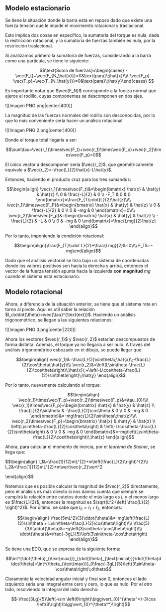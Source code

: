 
## Modelo estacionario 

Se tiene la situación donde la barra está en reposo dado que existe una fuerza tensión que le impide el movimiento rotacional y traslacional. 

Esto implica dos cosas en específico, la sumatoria del torque es nula, dada la restricción rotacional, y la sumatoria de fuerzas también es nula, por la restricción traslacional. 

Si analizamos primero la sumatoria de fuerzas, considerando a la barra como una partícula, se tiene lo siguiente: 

$$\text{Suma de fuerzas}=\begin{cases} -\vec{F_t}+\vec{F_{N_\hat{x}}}=0&\text{para}\;\hat{x}\\\\-\vec{F_p}-\vec{F_p}+\vec{F_{N_\hat{y}}}=0&\text{para}\;\hat{y}\end{cases}  
$$

Es importante notar que $\vec{F_N}$ corresponde a la fuerza normal que ejerce el rodillo, cuyas componentes se descomponen en dos ejes. 

![[Imagen PNG.png|center|400]]


La magnitud de las fuerzas normales del rodillo son desconocidas, por lo que lo más conveniente sería hacer un análisis rotacional. 

![[Imagen PNG 2.png|center|400]]

Donde el torque total llegaría a ser:


$$\sum\tau=\vec{r_1}\times\vec{F_t}+\vec{r_1}\times\vec{F_p}+\vec{r_2}\times\vec{F_p}=0$$

El único vector a descomponer sería $\vec{r_2}$, que geométricamente equivale a $\vec{r_2}=-\frac{L}{2}\hat{x}-L\hat{y}$. 

Entonces, haciendo el producto cruz para los tres sumandos: 

$$\begin{align}
\vec{r_1}\times\vec{F_t}&=\begin{bmatrix}
\hat{x} & \hat{y} & \hat{z} \\
0 & \frac{-L}{2} & 0 \\
-F_T & 0 & 0
\end{bmatrix}=\frac{F_{T\cdot}L}{2}\hat{z}\\\\  
\vec{r_1}\times\vec{F_P}&=\begin{bmatrix}
\hat{x} & \hat{y} & \hat{z} \\
0 & \frac{-L}{2} & 0 \\
0 & -mg & 0
\end{bmatrix}=0\\\\ 
\vec{r_2}\times\vec{F_p}&=\begin{bmatrix}
\hat{x} & \hat{y} & \hat{z} \\
-\frac{L}{2} & -L & 0 \\
0 & -mg & 0
\end{bmatrix}=\frac{Lmg}{2}\hat{z}
\end{align}$$

Por lo tanto, imponiendo la condición rotacional: 

$$\begin{align}\frac{F_{T}\cdot L}{2}+\frac{Lmg}{2}&=0\\\\  
F_T&=-mg\end{align}$$

Dado que el análisis vectorial se hizo bajo un sistema de coordenadas donde los valores positivos son hacia la derecha y arriba, entonces el vector de la fuerza tensión apunta hacia la izquierda **con magnitud** $mg$ cuando el sistema está estacionario. 

## Modelo rotacional 

Ahora, a diferencia de la situación anterior, se tiene que el sistema rota en torno al pivote. Aquí es util saber la relación $I_o\ddot{\theta}=\vec{\tau}^{\text{ext}}$. Haciendo un análisis trigonométrico, se llegan a las siguientes relaciones: 

![[Imagen PNG 3.png|center|220]]


Ahora los vectores $\vec{r_1}$ y $\vec{r_2}$ estarían descompuestos de forma distinta. Además, el torque ya no llegaría a ser nulo. A través del análisis trigonométrico esbozado en el dibujo, se puede llegar que: 

$$\begin{align}
\vec{r_1}&=\frac{L}{2}\sin\theta\;\hat{x}\;-\frac{L}{2}\cos\theta\;\hat{y}\\\\  
\vec{r_2}&=\left(L\sin\theta-\frac{L}{2}\cos\theta\right)\;\hat{x}\;+\left(-L\cos\theta-\frac{L}{2}\sin\theta\right)\;\hat{y}
\end{align}$$


Por lo tanto, nuevamente calculando el torque: 

$$\begin{align}
\vec{r_1}\times\vec{F_p}+\vec{r_2}\times\vec{F_p}&=\tau_{0}\\\\
\vec{r_1}\times\vec{F_p}=\begin{bmatrix}
\hat{x} & \hat{y} & \hat{z} \\
\frac{L}{2}\sin\theta & -\frac{L}{2}\cos\theta & 0 \\
0 & -mg & 0
\end{bmatrix}&=-mg\frac{L}{2}\sin\theta\;\hat{z}\\\\
\vec{r_2}\times\vec{F_p}=\begin{bmatrix}
\hat{x} & \hat{y} & \hat{z} \\
\left(L\sin\theta-\frac{L}{2}\cos\theta\right) & \left(-L\cos\theta-\frac{L}{2}\sin\theta\right) & 0 \\
0 & -mg & 0
\end{bmatrix}&=-mg\left(L\sin\theta-\frac{L}{2}\cos\theta\right)\;\hat{z}
\end{align}$$

Ahora, para calcular el momento de inercia, por el *teorema de Steiner*, se llega que: 

$$\begin{align}
I_1&=\frac{1}{12}mL^{2}+m\left(\frac{L}{2}\right)^{2}\\\\  
I_2&=\frac{1}{12}mL^{2}+m\vert\vec{r_2}\vert^2

\end{align}$$

Notemos que es posible calcular la magnitud de $\vec{r_2}$ directamente, pero el análisis es más directo si nos damos cuenta que siempre se cumplirá la relación entre catetos donde el más largo es $L$ y el menos largo es $\frac{L}{2}$, entonces la magnitud es $\sqrt{L^2+\left( \frac{L}{2} \right)^2}$. Por último, se sabe que $I_0=I_1+I_2$, entonces: 

$$\begin{align}
\frac{5mL^2}{3}\ddot{\theta}&=-mg\left(\frac{L}{2}\sin\theta + L\sin\theta-\frac{L}{2}\cos\theta\right)\\\\
\frac{5}{3}L\ddot{\theta}&=-g\left(3\sin\theta-\cos\theta\right)\\\\  
\ddot{\theta}&=\frac{-3gL}{5}\left(3\sin\theta-\cos\theta\right)
\end{align}$$

Se tiene una EDO, que se expresa de la siguiente forma: 

$$\int^{\dot{\theta}_{\text{max}}}_{\dot{\theta}_{\text{inicial}}}\dot{\theta}d\dot{\theta}=\int^{\theta_{\text{max}}}_0\frac{-3gL}{5}\left(3\sin\theta-\cos\theta\right)\;d\theta$$

Claramente la velocidad angular inicial y final son $0$, entonces el lado izquierdo sería una integral entre cero y cero, lo que es nulo. Por el otro lado, resolviendo la integral del lado derecho: 

$$-\frac{3Lg}{5}\left(-\sin \left(θ\right)\bigg\vert_{0}^{\theta^*}-3\cos \left(θ\right)\bigg\vert_{0}^{\theta^*}\right)$$

